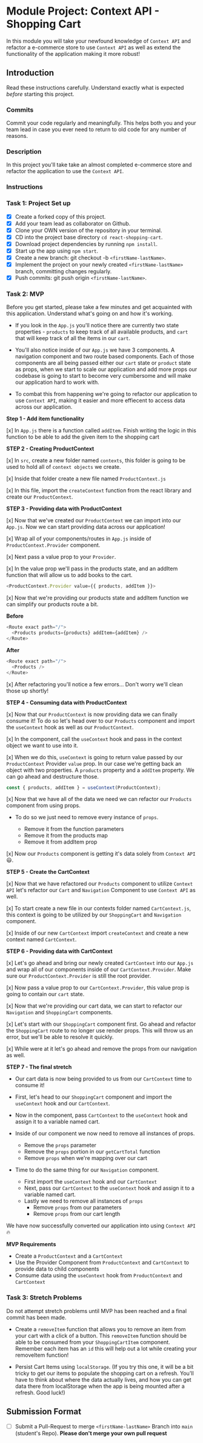 # Module Project: Context API - Shopping Cart

In this module you will take your newfound knowledge of `Context API` and refactor a e-commerce store to use `Context API` as well as extend the functionality of the application making it more robust!

## Introduction

Read these instructions carefully. Understand exactly what is expected _before_ starting this project.

### Commits

Commit your code regularly and meaningfully. This helps both you and your team lead in case you ever need to return to old code for any number of reasons.

### Description

In this project you'll take take an almost completed e-commerce store and refactor the application to use the `Context API`.

### Instructions

### Task 1: Project Set up

- [x] Create a forked copy of this project.
- [x] Add your team lead as collaborator on Github.
- [x] Clone your OWN version of the repository in your terminal.
- [x] CD into the project base directory `cd react-shopping-cart`.
- [x] Download project dependencies by running `npm install`.
- [x] Start up the app using `npm start`.
- [x] Create a new branch: git checkout -b `<firstName-lastName>`.
- [x] Implement the project on your newly created `<firstName-lastName>` branch, committing changes regularly.
- [x] Push commits: git push origin `<firstName-lastName>`.

### Task 2: MVP

Before you get started, please take a few minutes and get acquainted with this application. Understand what's going on and how it's working.

- If you look in the `App.js` you'll notice there are currently two state properties - `products` to keep track of all available products, and `cart` that will keep track of all the items in our `cart`.

- You'll also notice inside of our `App.js` we have 3 components. A navigation component and two route based components. Each of those components are all being passed either our `cart` state or `product` state as props, when we start to scale our application and add more props our codebase is going to start to become very cumbersome and will make our application hard to work with.

- To combat this from happening we're going to refactor our application to use `Context API`, making it easier and more effiecent to access data across our application.

**Step 1 - Add item functionality**

[x] In `App.js` there is a function called `addItem`. Finish writing the logic in this function to be able to add the given item to the shopping cart

**STEP 2 - Creating ProductContext**

[x] In `src`, create a new folder named `contexts`, this folder is going to be used to hold all of `context objects` we create.

[x] Inside that folder create a new file named `ProductContext.js`

[x] In this file, import the `createContext` function from the react library and create our `ProductContext`.

**STEP 3 - Providing data with ProductContext**

[x] Now that we've created our `ProductContext` we can import into our `App.js`. Now we can start providing data across our application!

[x] Wrap all of your components/routes in `App.js` inside of `ProductContext.Provider` component.

[x] Next pass a value prop to your `Provider`.

[x] In the value prop we'll pass in the products state, and an addItem function that will allow us to add books to the cart.

```js
<ProductContext.Provider value={{ products, addItem }}>
```

[x] Now that we're providing our products state and addItem function we can simplify our products route a bit.

**Before**

```js
<Route exact path="/">
  <Products products={products} addItem={addItem} />
</Route>
```

**After**

```js
<Route exact path="/">
  <Products />
</Route>
```

[x] After refactoring you'll notice a few errors... Don't worry we'll clean those up shortly!

**STEP 4 - Consuming data with ProductContext**

[x] Now that our `ProductContext` is now providing data we can finally consume it! To do so let's head over to our `Products` component and import the `useContext` hook as well as our `ProductContext`.

[x] In the component, call the `useContext` hook and pass in the context object we want to use into it.

[x] When we do this, `useContext` is going to return value passed by our `ProductContext` Provider `value` prop. In our case we're getting back an object with two properties. A `products` property and a `addItem` property. We can go ahead and destructure those.

```js
const { products, addItem } = useContext(ProductContext);
```

[x] Now that we have all of the data we need we can refactor our `Products` component from using props.

- To do so we just need to remove every instance of `props`.

  - Remove it from the function parameters
  - Remove it from the products map
  - Remove it from addItem prop

[x] Now our `Products` component is getting it's data solely from `Context API` 😃.

**STEP 5 - Create the CartContext**

[x] Now that we have refactored our `Products` component to utilize `Context API` let's refactor our `Cart` and `Navigation` Component to use `Context API` as well.

[x] To start create a new file in our contexts folder named `CartContext.js`, this context is going to be utilized by our `ShoppingCart` and `Navigation` component.

[x] Inside of our new `CartContext` import `createContext` and create a new context named `CartContext`.

**STEP 6 - Providing data with CartContext**

[x] Let's go ahead and bring our newly created `CartContext` into our `App.js` and wrap all of our components inside of our `CartContext.Provider`. Make sure our `ProductContext.Provider` is still the root provider.

[x] Now pass a value prop to our `CartContext.Provider`, this value prop is going to contain our `cart` state.

[x] Now that we're providing our cart data, we can start to refactor our `Navigation` and `ShoppingCart` components.

[x] Let's start with our `ShoppingCart` component first. Go ahead and refactor the `ShoppingCart` route to no longer use render props. This will throw us an error, but we'll be able to resolve it quickly.

[x] While were at it let's go ahead and remove the props from our navigation as well.

**STEP 7 - The final stretch**

- Our cart data is now being provided to us from our `CartContext` time to consume it!

- First, let's head to our `ShoppingCart` component and import the `useContext` hook and our `CartContext`.

- Now in the component, pass `CartContext` to the `useContext` hook and assign it to a variable named cart.

- Inside of our component we now need to remove all instances of props.

  - Remove the `props` parameter
  - Remove the `props` portion in our `getCartTotal` function
  - Remove `props` when we're mapping over our cart

- Time to do the same thing for our `Navigation` component.
  - First import the `useContext` hook and our `CartContext`
  - Next, pass our `CartContext` to the `useContext` hook and assign it to a variable named cart.
  - Lastly we need to remove all instances of `props`
    - Remove `props` from our parameters
    - Remove `props` from our cart length

We have now successfully converted our application into using `Context API` 🔥

**MVP Requirements**

- Create a `ProductContext` and a `CartContext`
- Use the Provider Component from `ProductContext` and `CartContext` to provide data to child components
- Consume data using the `useContext` hook from `ProductContext` and `CartContext`

### Task 3: Stretch Problems

Do not attempt stretch problems until MVP has been reached and a final commit has been made.

- Create a `removeItem` function that allows you to remove an item from your cart with a click of a button. This `removeItem` function should be able to be consumed from your `ShoppingCartItem` component.
  Remember each item has an `id` this will help out a lot while creating your removeItem function!

- Persist Cart Items using `localStorage`. (If you try this one, it will be a bit tricky to get our items to populate the shopping cart on a refresh. You'll have to think about where the data actually lives, and how you can get data there from localStorage when the app is being mounted after a refresh. Good luck!)

## Submission Format
* [ ] Submit a Pull-Request to merge `<firstName-lastName>` Branch into `main` (student's  Repo). **Please don't merge your own pull request**

